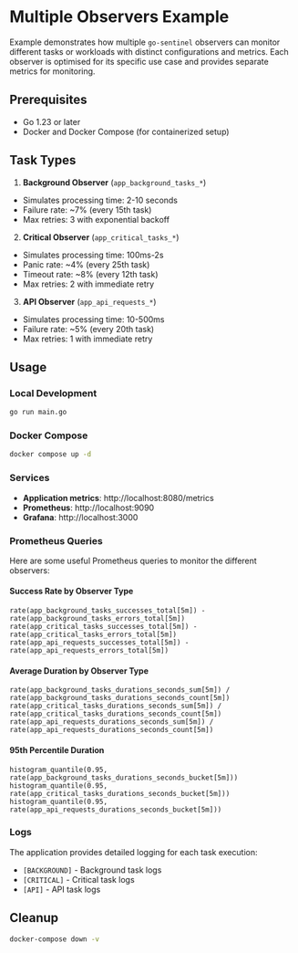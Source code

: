 # Multiple Observers Example

Example demonstrates how multiple `go-sentinel` observers can monitor different tasks or workloads with distinct configurations and metrics. Each observer is optimised for its specific use case and provides separate metrics for monitoring.

## Prerequisites

- Go 1.23 or later
- Docker and Docker Compose (for containerized setup)

## Task Types

1. **Background Observer** (`app_background_tasks_*`)
- Simulates processing time: 2-10 seconds
- Failure rate: ~7% (every 15th task)
- Max retries: 3 with exponential backoff

2. **Critical Observer** (`app_critical_tasks_*`)
- Simulates processing time: 100ms-2s
- Panic rate: ~4% (every 25th task)
- Timeout rate: ~8% (every 12th task)
- Max retries: 2 with immediate retry

3. **API Observer** (`app_api_requests_*`)
- Simulates processing time: 10-500ms
- Failure rate: ~5% (every 20th task)
- Max retries: 1 with immediate retry

## Usage

### Local Development

```bash
go run main.go
```

### Docker Compose

```bash
docker compose up -d
```

### Services

- **Application metrics**: http://localhost:8080/metrics
- **Prometheus**: http://localhost:9090
- **Grafana**: http://localhost:3000


### Prometheus Queries

Here are some useful Prometheus queries to monitor the different observers:

#### Success Rate by Observer Type

```promql
rate(app_background_tasks_successes_total[5m]) - rate(app_background_tasks_errors_total[5m])
rate(app_critical_tasks_successes_total[5m]) - rate(app_critical_tasks_errors_total[5m])
rate(app_api_requests_successes_total[5m]) - rate(app_api_requests_errors_total[5m])
```

#### Average Duration by Observer Type

```promql
rate(app_background_tasks_durations_seconds_sum[5m]) / rate(app_background_tasks_durations_seconds_count[5m])
rate(app_critical_tasks_durations_seconds_sum[5m]) / rate(app_critical_tasks_durations_seconds_count[5m])
rate(app_api_requests_durations_seconds_sum[5m]) / rate(app_api_requests_durations_seconds_count[5m])
```

#### 95th Percentile Duration

```promql
histogram_quantile(0.95, rate(app_background_tasks_durations_seconds_bucket[5m]))
histogram_quantile(0.95, rate(app_critical_tasks_durations_seconds_bucket[5m]))
histogram_quantile(0.95, rate(app_api_requests_durations_seconds_bucket[5m]))
```

### Logs

The application provides detailed logging for each task execution:
- `[BACKGROUND]` - Background task logs
- `[CRITICAL]` - Critical task logs  
- `[API]` - API task logs

## Cleanup

```bash
docker-compose down -v
```
